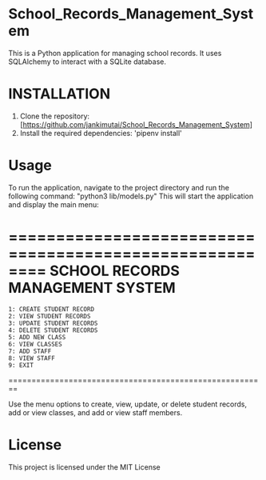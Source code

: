 # School_Records_Management_System
This is a Python application for managing school records. It uses SQLAlchemy to interact with a SQLite database.

# INSTALLATION
1. Clone the repository:[https://github.com/jankimutai/School_Records_Management_System]
2. Install the required dependencies: 'pipenv install'


# Usage
To run the application, navigate to the project directory and run the following command: "python3 lib/models.py"
This will start the application and display the main menu:


========================================================
    SCHOOL RECORDS MANAGEMENT SYSTEM
========================================================

    1: CREATE STUDENT RECORD                          
    2: VIEW STUDENT RECORDS
    3: UPDATE STUDENT RECORDS
    4: DELETE STUDENT RECORDS
    5: ADD NEW CLASS
    6: VIEW CLASSES
    7: ADD STAFF
    8: VIEW STAFF
    9: EXIT
========================================================

Use the menu options to create, view, update, or delete student records, add or view classes, and add or view staff members.

# License
This project is licensed under the MIT License 
